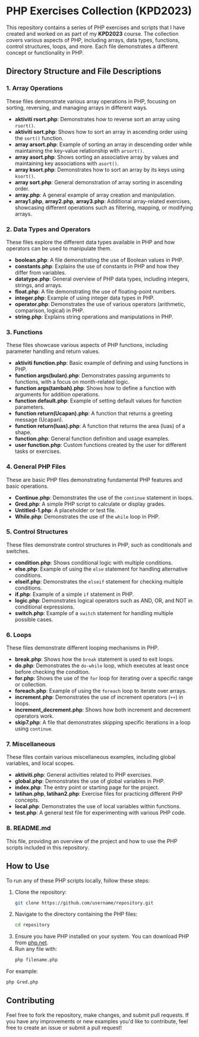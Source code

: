 # PHP Exercises Collection (KPD2023)

This repository contains a series of PHP exercises and scripts that I have created and worked on as part of my **KPD2023** course. The collection covers various aspects of PHP, including arrays, data types, functions, control structures, loops, and more. Each file demonstrates a different concept or functionality in PHP.

## Directory Structure and File Descriptions

### **1. Array Operations**

These files demonstrate various array operations in PHP, focusing on sorting, reversing, and managing arrays in different ways.

- **aktiviti rsort.php**: Demonstrates how to reverse sort an array using `rsort()`.
- **aktiviti sort.php**: Shows how to sort an array in ascending order using the `sort()` function.
- **array arsort.php**: Example of sorting an array in descending order while maintaining the key-value relationship with `arsort()`.
- **array asort.php**: Shows sorting an associative array by values and maintaining key associations with `asort()`.
- **array ksort.php**: Demonstrates how to sort an array by its keys using `ksort()`.
- **array sort.php**: General demonstration of array sorting in ascending order.
- **array.php**: A general example of array creation and manipulation.
- **array1.php**, **array2.php**, **array3.php**: Additional array-related exercises, showcasing different operations such as filtering, mapping, or modifying arrays.

### **2. Data Types and Operators**

These files explore the different data types available in PHP and how operators can be used to manipulate them.

- **boolean.php**: A file demonstrating the use of Boolean values in PHP.
- **constants.php**: Explains the use of constants in PHP and how they differ from variables.
- **datatype.php**: General overview of PHP data types, including integers, strings, and arrays.
- **float.php**: A file demonstrating the use of floating-point numbers.
- **integer.php**: Example of using integer data types in PHP.
- **operator.php**: Demonstrates the use of various operators (arithmetic, comparison, logical) in PHP.
- **string.php**: Explains string operations and manipulations in PHP.

### **3. Functions**

These files showcase various aspects of PHP functions, including parameter handling and return values.

- **aktiviti function.php**: Basic example of defining and using functions in PHP.
- **function args(bulan).php**: Demonstrates passing arguments to functions, with a focus on month-related logic.
- **function args(tambah).php**: Shows how to define a function with arguments for addition operations.
- **function default.php**: Example of setting default values for function parameters.
- **function return(Ucapan).php**: A function that returns a greeting message (Ucapan).
- **function return(luas).php**: A function that returns the area (luas) of a shape.
- **function.php**: General function definition and usage examples.
- **user function.php**: Custom functions created by the user for different tasks or exercises.

### **4. General PHP Files**

These are basic PHP files demonstrating fundamental PHP features and basic operations.

- **Continue.php**: Demonstrates the use of the `continue` statement in loops.
- **Gred.php**: A simple PHP script to calculate or display grades.
- **Untitled-1.php**: A placeholder or test file.
- **While.php**: Demonstrates the use of the `while` loop in PHP.

### **5. Control Structures**

These files demonstrate control structures in PHP, such as conditionals and switches.

- **condition.php**: Shows conditional logic with multiple conditions.
- **else.php**: Example of using the `else` statement for handling alternative conditions.
- **elseif.php**: Demonstrates the `elseif` statement for checking multiple conditions.
- **if.php**: Example of a simple `if` statement in PHP.
- **logic.php**: Demonstrates logical operators such as AND, OR, and NOT in conditional expressions.
- **switch.php**: Example of a `switch` statement for handling multiple possible cases.

### **6. Loops**

These files demonstrate different looping mechanisms in PHP.

- **break.php**: Shows how the `break` statement is used to exit loops.
- **do.php**: Demonstrates the `do-while` loop, which executes at least once before checking the condition.
- **for.php**: Shows the use of the `for` loop for iterating over a specific range or collection.
- **foreach.php**: Example of using the `foreach` loop to iterate over arrays.
- **increment.php**: Demonstrates the use of increment operators (`++`) in loops.
- **increment_decrement.php**: Shows how both increment and decrement operators work.
- **skip7.php**: A file that demonstrates skipping specific iterations in a loop using `continue`.

### **7. Miscellaneous**

These files contain various miscellaneous examples, including global variables, and local scopes.

- **aktiviti.php**: General activities related to PHP exercises.
- **global.php**: Demonstrates the use of global variables in PHP.
- **index.php**: The entry point or starting page for the project.
- **latihan.php**, **latihan2.php**: Exercise files for practicing different PHP concepts.
- **local.php**: Demonstrates the use of local variables within functions.
- **test.php**: A general test file for experimenting with various PHP code.

### **8. README.md**

This file, providing an overview of the project and how to use the PHP scripts included in this repository.

## How to Use

To run any of these PHP scripts locally, follow these steps:

1. Clone the repository:
   ```bash
   git clone https://github.com/username/repository.git
   ```
2. Navigate to the directory containing the PHP files:
   ```bash
   cd repository
   ```
3. Ensure you have PHP installed on your system. You can download PHP from [php.net](https://www.php.net/).
4. Run any file with:
   ```bash
   php filename.php
   ```

For example:
```bash
php Gred.php
```

## Contributing

Feel free to fork the repository, make changes, and submit pull requests. If you have any improvements or new examples you'd like to contribute, feel free to create an issue or submit a pull request!
